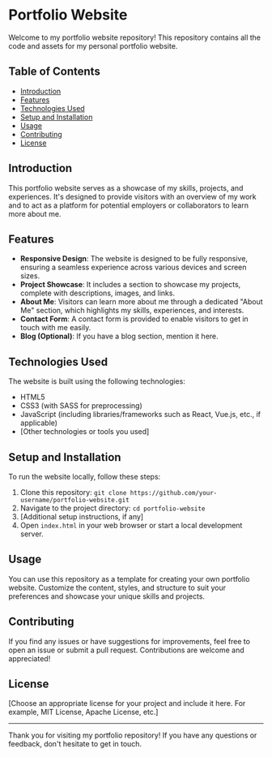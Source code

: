 # Portfolio Website

Welcome to my portfolio website repository! This repository contains all the code and assets for my personal portfolio website.

## Table of Contents

- [Introduction](#introduction)
- [Features](#features)
- [Technologies Used](#technologies-used)
- [Setup and Installation](#setup-and-installation)
- [Usage](#usage)
- [Contributing](#contributing)
- [License](#license)

## Introduction

This portfolio website serves as a showcase of my skills, projects, and experiences. It's designed to provide visitors with an overview of my work and to act as a platform for potential employers or collaborators to learn more about me.

## Features

- **Responsive Design**: The website is designed to be fully responsive, ensuring a seamless experience across various devices and screen sizes.
- **Project Showcase**: It includes a section to showcase my projects, complete with descriptions, images, and links.
- **About Me**: Visitors can learn more about me through a dedicated "About Me" section, which highlights my skills, experiences, and interests.
- **Contact Form**: A contact form is provided to enable visitors to get in touch with me easily.
- **Blog (Optional)**: If you have a blog section, mention it here.

## Technologies Used

The website is built using the following technologies:

- HTML5
- CSS3 (with SASS for preprocessing)
- JavaScript (including libraries/frameworks such as React, Vue.js, etc., if applicable)
- [Other technologies or tools you used]

## Setup and Installation

To run the website locally, follow these steps:

1. Clone this repository: `git clone https://github.com/your-username/portfolio-website.git`
2. Navigate to the project directory: `cd portfolio-website`
3. [Additional setup instructions, if any]
4. Open `index.html` in your web browser or start a local development server.

## Usage

You can use this repository as a template for creating your own portfolio website. Customize the content, styles, and structure to suit your preferences and showcase your unique skills and projects.

## Contributing

If you find any issues or have suggestions for improvements, feel free to open an issue or submit a pull request. Contributions are welcome and appreciated!

## License

[Choose an appropriate license for your project and include it here. For example, MIT License, Apache License, etc.]

---

Thank you for visiting my portfolio repository! If you have any questions or feedback, don't hesitate to get in touch.
